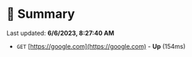 # 📖 Summary
Last updated: **6/6/2023, 8:27:40 AM**

- `GET` [https://google.com](https://google.com) - **Up** (154ms)
